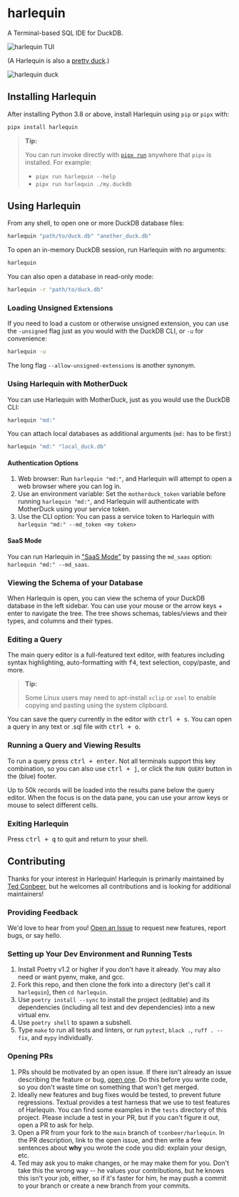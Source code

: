 # harlequin

A Terminal-based SQL IDE for DuckDB.

![harlequin TUI](harlequinv0018.gif)

(A Harlequin is also a [pretty duck](https://en.wikipedia.org/wiki/Harlequin_duck).)

![harlequin duck](harlequin.jpg)

## Installing Harlequin

After installing Python 3.8 or above, install Harlequin using `pip` or `pipx` with:

```bash
pipx install harlequin
```

> **Tip:**
>
> You can run invoke directly with [`pipx run`](https://pypa.github.io/pipx/examples/#pipx-run-examples) anywhere that `pipx` is installed. For example:
>
> - `pipx run harlequin --help`
> - `pipx run harlequin ./my.duckdb`

## Using Harlequin

From any shell, to open one or more DuckDB database files:

```bash
harlequin "path/to/duck.db" "another_duck.db"
```

To open an in-memory DuckDB session, run Harlequin with no arguments:

```bash
harlequin
```

You can also open a database in read-only mode:

```bash
harlequin -r "path/to/duck.db"
```

### Loading Unsigned Extensions

If you need to load a custom or otherwise unsigned extension, you can use the
`-unsigned` flag just as you would with the DuckDB CLI, or `-u` for convenience:

```bash
harlequin -u
```

The long flag `--allow-unsigned-extensions` is another synonym.

### Using Harlequin with MotherDuck

You can use Harlequin with MotherDuck, just as you would use the DuckDB CLI:

```bash
harlequin "md:"
```

You can attach local databases as additional arguments (`md:` has to be first:)

```bash
harlequin "md:" "local_duck.db"
```

#### Authentication Options

1. Web browser: Run `harlequin "md:"`, and Harlequin will attempt to open a web browser where you can log in.
2. Use an environment variable: Set the `motherduck_token` variable before running `harlequin "md:"`, and Harlequin will authenticate with MotherDuck using your service token.
3. Use the CLI option: You can pass a service token to Harlequin with `harlequin "md:" --md_token <my token>`

#### SaaS Mode

You can run Harlequin in ["SaaS Mode"](https://motherduck.com/docs/authenticating-to-motherduck#authentication-using-saas-mode) by passing the `md_saas` option: `harlequin "md:" --md_saas`.

### Viewing the Schema of your Database

When Harlequin is open, you can view the schema of your DuckDB database in the left sidebar. You can use your mouse or the arrow keys + enter to navigate the tree. The tree shows schemas, tables/views and their types, and columns and their types.

### Editing a Query

The main query editor is a full-featured text editor, with features including syntax highlighting, auto-formatting with <kbd>f4</kbd>, text selection, copy/paste, and more.

> **Tip:**
>
> Some Linux users may need to apt-install `xclip` or `xsel` to enable copying and pasting using the system clipboard.

You can save the query currently in the editor with <kbd>ctrl + s</kbd>. You can open a query in any text or .sql file with <kbd>ctrl + o</kbd>.

### Running a Query and Viewing Results

To run a query press <kbd>ctrl + enter</kbd>. Not all terminals support this key combination, so you can also use <kbd>ctrl + j</kbd>, or click the `RUN QUERY` button in the (blue) footer.

Up to 50k records will be loaded into the results pane below the query editor. When the focus is on the data pane, you can use your arrow keys or mouse to select different cells.

### Exiting Harlequin

Press <kbd>ctrl + q</kbd> to quit and return to your shell.

## Contributing

Thanks for your interest in Harlequin! Harlequin is primarily maintained by [Ted Conbeer](https://github.com/tconbeer), but he welcomes all contributions and is looking for additional maintainers!

### Providing Feedback

We'd love to hear from you! [Open an Issue](https://github.com/tconbeer/harlequin/issues/new) to request new features, report bugs, or say hello.

### Setting up Your Dev Environment and Running Tests

1. Install Poetry v1.2 or higher if you don't have it already. You may also need or want pyenv, make, and gcc.
1. Fork this repo, and then clone the fork into a directory (let's call it `harlequin`), then `cd harlequin`.
1. Use `poetry install --sync` to install the project (editable) and its dependencies (including all test and dev dependencies) into a new virtual env.
1. Use `poetry shell` to spawn a subshell.
1. Type `make` to run all tests and linters, or run `pytest`, `black .`, `ruff . --fix`, and `mypy` individually.

### Opening PRs

1. PRs should be motivated by an open issue. If there isn't already an issue describing the feature or bug, [open one](https://github.com/tconbeer/harlequin/issues/new). Do this before you write code, so you don't waste time on something that won't get merged.
2. Ideally new features and bug fixes would be tested, to prevent future regressions. Textual provides a test harness that we use to test features of Harlequin. You can find some examples in the `tests` directory of this project. Please include a test in your PR, but if you can't figure it out, open a PR to ask for help.
2. Open a PR from your fork to the `main` branch of `tconbeer/harlequin`. In the PR description, link to the open issue, and then write a few sentences about **why** you wrote the code you did: explain your design, etc.
3. Ted may ask you to make changes, or he may make them for you. Don't take this the wrong way -- he values your contributions, but he knows this isn't your job, either, so if it's faster for him, he may push a commit to your branch or create a new branch from your commits.
